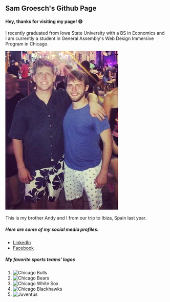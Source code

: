 ## Sam Groesch's Github Page

#### Hey, thanks for visiting my page! :smile:

I recently graduated from Iowa State University with a BS in Economics and I am currently a student in General Assembly's Web Design Immersive Program in Chicago.

![My brother Andy and I](https://raw.githubusercontent.com/sgroesch/sgroesch.github.io/master/sam.png)

This is my brother Andy and I from our trip to Ibiza, Spain last year.

##### Here are some of my social media profiles:
- [LinkedIn](https://www.linkedin.com/pub/samuel-groesch/74/390/3b6)
- [Facebook](https://www.facebook.com/sam.groesch)

##### My favorite sports teams' logos
1. ![Chicago Bulls](http://content.sportslogos.net/logos/6/221/thumbs/zdrycpc7mh5teihl10gko8sgf.gif)
2. ![Chicago Bears](http://content.sportslogos.net/logos/7/169/thumbs/364.gif)
3. ![Chicago White Sox](http://content.sportslogos.net/logos/53/55/thumbs/oxvkprv7v4inf5dgqdebp0yse.gif)
4. ![Chicago Blackhawks](http://content.sportslogos.net/logos/1/7/thumbs/56.gif)
5. ![Juventus](http://content.sportslogos.net/logos/128/3997/thumbs/t37mtox7h22z9ac3o15lf7g6j.gif)

